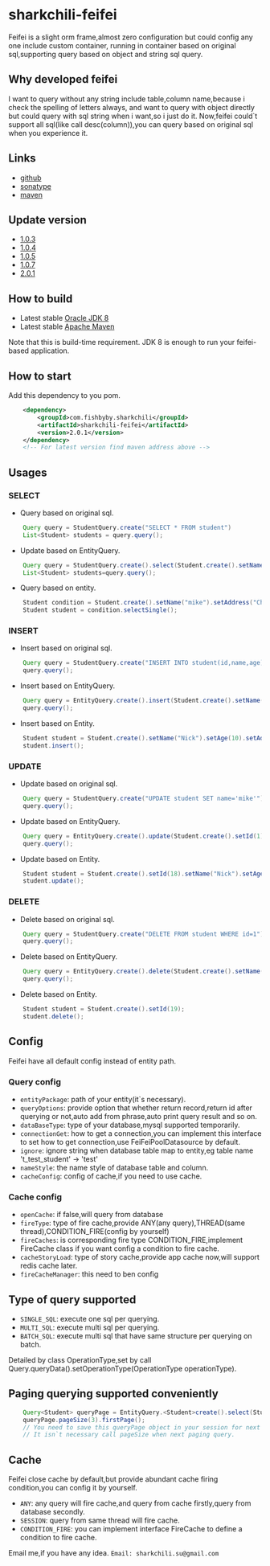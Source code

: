 # sharkchili-feifei
Feifei is a slight orm frame,almost zero configuration but could config any one include custom container,
running in container based on original sql,supporting query based on object and string sql query.

## Why developed feifei
I want to query without any string include table,column name,because i check the spelling of letters always,
and want to query with object directly but could query with sql string when i want,so i just do it.
Now,feifei could`t support all sql(like call desc(column)),you can query based on original sql when you experience it.

## Links
* [github](https://github.com/mmflys/sharkchili-feifei)
* [sonatype](https://search.maven.org/search?q=a:sharkchili-feifei)
* [maven](https://mvnrepository.com/artifact/com.fishbyby.sharkchili/sharkchili-feifei)

## Update version
* [1.0.3](https://github.com/mmflys/sharkchili-feifei/blob/master/update/1.0.3-RELEASE.md)
* [1.0.4](https://github.com/mmflys/sharkchili-feifei/blob/master/update/1.0.4-RELEASE.md)
* [1.0.5](https://github.com/mmflys/sharkchili-feifei/blob/master/update/1.0.5-RELEASE.md)
* [1.0.7](https://github.com/mmflys/sharkchili-feifei/blob/master/update/1.0.7-RELEASE.md)
* [2.0.1]()
## How to build

* Latest stable [Oracle JDK 8](http://www.oracle.com/technetwork/java/)
* Latest stable [Apache Maven](http://maven.apache.org/)

Note that this is build-time requirement.  JDK 8  is enough to run your feifei-based application.

## How to start

Add this dependency to you pom.
```xml
    <dependency>
        <groupId>com.fishbyby.sharkchili</groupId>
        <artifactId>sharkchili-feifei</artifactId>
        <version>2.0.1</version>
    </dependency>
    <!-- For latest version find maven address above -->
```

## Usages

### SELECT

* Query based on original sql.
```java
    Query query = StudentQuery.create("SELECT * FROM student")
    List<Student> students = query.query();
```
* Update based on EntityQuery.
```java
    Query query = StudentQuery.create().select(Student.create().setName("mike").setAge(13));
    List<Student> students=query.query();
```
* Query based on entity.
```java
    Student condition = Student.create().setName("mike").setAddress("China");
    Student student = condition.selectSingle();
```

### INSERT
* Insert based on original sql.
```java
    Query query = StudentQuery.create("INSERT INTO student(id,name,age) VALUES(1,'mike',15)");
    query.query();
```
* Insert based on EntityQuery.
```java
    Query query = EntityQuery.create().insert(Student.create().setName("Jenny").setAge(16).setAddress("America").setCreateTime(new Date()));
    query.query();
```
* Insert based on Entity.
```java
    Student student = Student.create().setName("Nick").setAge(10).setAddress("America").setCreateTime(new Date());
    student.insert();
```

### UPDATE

* Update based on original sql.
```java
    Query query = StudentQuery.create("UPDATE student SET name='mike'");
    query.query();
```
* Update based on EntityQuery.
```java
    Query query = EntityQuery.create().update(Student.create().setId(1).setName("MIKE"));
    query.query();
```
* Update based on Entity.
```java
    Student student = Student.create().setId(18).setName("Nick").setAge(10).setAddress("China").setCreateTime(new Date());
    student.update();
```

### DELETE
* Delete based on original sql.
```java
    Query query = StudentQuery.create("DELETE FROM student WHERE id=1");
    query.query();
```
* Delete based on EntityQuery.
```java
    Query query = EntityQuery.create().delete(Student.create().setName("Rose"));
    query.query();
```
* Delete based on Entity.
```java
    Student student = Student.create().setId(19);
    student.delete();
```

## Config

Feifei have all default config instead of entity path.

### Query config

* `entityPackage`: path of your entity(it`s necessary).
* `queryOptions`: provide option that whether return record,return id after querying or not,auto add from phrase,auto print query result and so on.
* `dataBaseType`: type of your database,mysql supported temporarily.
* `connectionGet`: how to get a connection,you can implement this interface to set how to get connection,use FeiFeiPoolDatasource by default.
* `ignore`: ignore string when database table map to entity,eg table name 't_test_student' -> 'test'
* `nameStyle`: the name style of database table and column.
* `cacheConfig`: config of cache,if you need to use cache.

### Cache config

* `openCache`: if false,will query from database
* `fireType`: type of fire cache,provide ANY(any query),THREAD(same thread),CONDITION_FIRE(config by yourself)
* `fireCaches`: is corresponding fire type CONDITION_FIRE,implement FireCache class if you want config a condition to fire cache.
* `cacheStoryLoad`: type of story cache,provide app cache now,will support redis cache later.
* `fireCacheManager`: this need to ben config

## Type of query supported

* `SINGLE_SQL`: execute one sql per querying.
* `MULTI_SQL`: execute multi sql per querying.
* `BATCH_SQL`: execute multi sql that have same structure per querying on batch.

Detailed by class OperationType,set by call Query.queryData().setOperationType(OperationType operationType).

## Paging querying supported conveniently

```java
    Query<Student> queryPage = EntityQuery.<Student>create().select(Student.create());
    queryPage.pageSize(3).firstPage();
    // You need to save this queryPage object in your session for next querying,
    // It isn`t necessary call pageSize when next paging query.
```

## Cache

Feifei close cache by default,but provide abundant cache firing condition,you can config it by yourself.

* `ANY`: any query will fire cache,and query from cache firstly,query from database secondly.
* `SESSION`: query from same thread will fire cache.
* `CONDITION_FIRE`: you can implement interface FireCache to define a condition to fire cache.

Email me,if you have any idea.
`Email: sharkchili.su@gmail.com`
